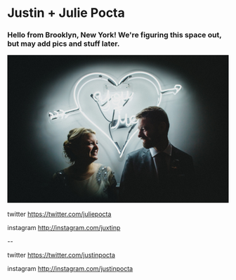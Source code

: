 
# Justin + Julie Pocta 
### Hello from Brooklyn, New York! We're figuring this space out, but may add pics and stuff later.

<img src="26709229451_6198bc0803_l.jpg">

twitter https://twitter.com/juliepocta

instagram http://instagram.com/juxtinp

--

twitter https://twitter.com/justinpocta

instagram http://instagram.com/justinpocta
